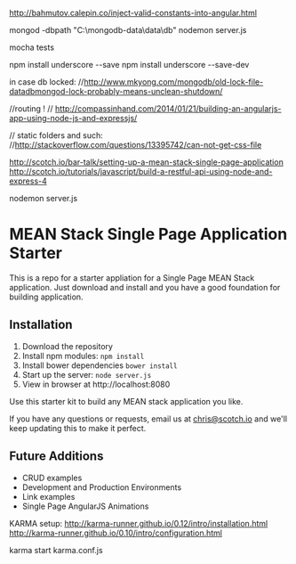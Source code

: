 
http://bahmutov.calepin.co/inject-valid-constants-into-angular.html

mongod -dbpath "C:\mongodb-data\data\db"
nodemon server.js

mocha tests

npm install underscore --save
npm install underscore --save-dev

in case db locked:
//http://www.mkyong.com/mongodb/old-lock-file-datadbmongod-lock-probably-means-unclean-shutdown/


//routing !
// http://compassinhand.com/2014/01/21/building-an-angularjs-app-using-node-js-and-expressjs/

// static folders and such:
//http://stackoverflow.com/questions/13395742/can-not-get-css-file


http://scotch.io/bar-talk/setting-up-a-mean-stack-single-page-application
http://scotch.io/tutorials/javascript/build-a-restful-api-using-node-and-express-4

nodemon server.js

# MEAN Stack Single Page Application Starter

This is a repo for a starter appliation for a Single Page MEAN Stack application. Just download and install and you have a good foundation for building application. 

## Installation
1. Download the repository
2. Install npm modules: `npm install`
3. Install bower dependencies `bower install`
4. Start up the server: `node server.js`
5. View in browser at http://localhost:8080

Use this starter kit to build any MEAN stack application you like.

If you have any questions or requests, email us at [chris@scotch.io](mailto:chris@scotch.io) and we'll keep updating this to make it perfect.

## Future Additions
- CRUD examples
- Development and Production Environments
- Link examples
- Single Page AngularJS Animations

KARMA setup:
http://karma-runner.github.io/0.12/intro/installation.html
http://karma-runner.github.io/0.10/intro/configuration.html

karma start karma.conf.js
